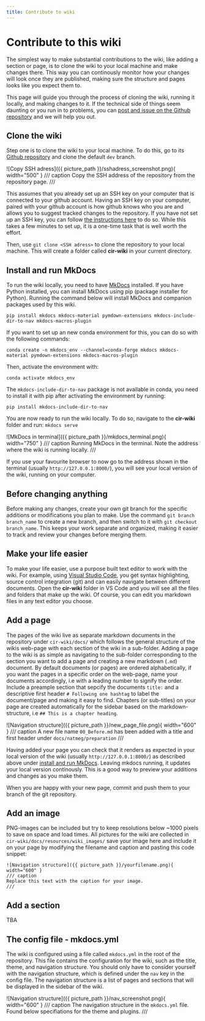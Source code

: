 ```yaml
---
title: Contribute to wiki
---
```


# Contribute to this wiki
The simplest way to make substantial contributions to the wiki, like adding a section or page, is to clone the wiki to your local machine and make changes there. This way you can continously monitor how your changes will look once they are published, making sure the structure and pages looks like you expect them to.

This page will guide you through the process of cloning the wiki, running it locally, and making changes to it. If the technical side of things seem daunting or you run in to problems, you can [post and issue on the Github repository](https://github.com/k-CIR/cir-wiki/issues) and we will help you out.

## Clone the wiki
Step one is to clone the wiki to your local machine. To do this, go to its [Github repository](https://github.com/k-CIR/cir-wiki) and clone the default `dev` branch.

![Copy SSH adress]({{ picture_path }}/sshadress_screenshot.png){ width="500" }
/// caption
Copy the SSH address of the repository from the repository page.
///

This assumes that you already set up an SSH key on your computer that is connected to your github account. Having an SSH key on your computer, paired with your github account is how github knows who you are and allows you to suggest tracked changes to the repository. If you have not set up an SSH key, you can follow [the instructions here](https://docs.github.com/en/authentication/connecting-to-github-with-ssh) to do so. While this takes a few minutes to set up, it is a one-time task that is well worth the effort.

Then, use `git clone <SSH adress>` to clone the repository to your local machine. This will create a folder called **cir-wiki** in your current directory.

## Install and run MkDocs
To run the wiki locally, you need to have [MkDocs](https://www.mkdocs.org/) installed. If you have Python installed, you can install MkDocs using pip (package installer for Python). Running the command below will install MkDocs and companion packages used by this wiki.

`pip install mkdocs mkdocs-material pymdown-extensions mkdocs-include-dir-to-nav mkdocs-macros-plugin`

If you want to set up an new conda environment for this, you can do so with the following commands:

`conda create -n mkdocs_env --channel=conda-forge mkdocs mkdocs-material pymdown-extensions mkdocs-macros-plugin`

Then, activate the environment with:

`conda activate mkdocs_env`

The `mkdocs-include-dir-to-nav` package is not available in conda, you need to install it with pip after activating the environment by running:

`pip install mkdocs-include-dir-to-nav`

You are now ready to run the wiki locally. To do so, navigate to the **cir-wiki** folder and run: `mkdocs serve`

![MkDocs in terminal]({{ picture_path }}/mkdocs_terminal.png){ width="750" }
/// caption
Running MkDocs in the terminal. Note the address where the wiki is running locally.
///

If you use your favourite browser to now go to the address shown in the terminal (usually `http://127.0.0.1:8000/`), you will see your local version of the wiki, running on your computer.

## Before changing anything
Before making any changes, create your own git branch for the specific additions or modifications you plan to make. Use the command `git branch branch_name` to create a new branch, and then switch to it with `git checkout branch_name`. This keeps your work separate and organized, making it easier to track and review your changes before merging them.

## Make your life easier
To make your life easier, use a purpose built text editor to work with the wiki. For example, using [Visual Studio Code](https://code.visualstudio.com/), you get syntax highlighting, source control integration (git) and can easily navigate between different documents. Open the **cir-wiki** folder in VS Code and you will see all the files and folders that make up the wiki. Of course, you can edit you markdown files in any text editor you choose.

## Add a page
The pages of the wiki live as separate markdown documents in the repository under `cir-wiki/docs/` which follows the general structure of the wikis web-page with each section of the wiki in a sub-folder. Adding a page to the wiki is as simple as navigating to the sub-folder corresponding to the section you want to add a page and creating a new markdown (`.md`) document. By default documents (or pages) are ordered alphabetically, if you want the pages in a specific order on the web-page, name your documents accordingly, i.e with a leading number to signify the order. Include a preample section that sepcify the documents `title:` and a descriptive first header `# Following one hashtag` to label the document/page and making it easy to find. Chapters (or sub-titles) on your page are created automatically for the sidebar based on the markdown-structure, i.e `## This is a chapter heading`.

![Navigation structure]({{ picture_path }}/new_page_file.png){ width="600" }
/// caption
A new file name `00_Before.md` has been added with a title and first header under `docs/natmeg/preparation`
///

Having added your page you can check that it renders as expected in your local version of the wiki (usually `http://127.0.0.1:8000/`) as described above under [install and run MkDocs](https://k-cir.github.io/cir-wiki/contribute-to-wiki/#install-and-run-mkdocs). Leaving mkdocs running, it updates your local version continously. This is a good way to preview your additions and changes as you make them.

When you are happy with your new page, commit and push them to your branch of the git repository.

## Add an image
PNG-images can be included but try to keep resolutions below ~1000 pixels to save on space and load times. All pictures for the wiki are collected in `cir-wiki/docs/resources/wiki_images/` save your image here and include it on your page by modifying the filename and caption and pasting this code snippet:

```
![Navigation structure]({{ picture_path }}/yourfilename.png){ width="600" }
/// caption
Replace this text with the caption for your image.
///
```

## Add a section

TBA

## The config file - mkdocs.yml
The wiki is configured using a file called `mkdocs.yml` in the root of the repository. This file contains the configuration for the wiki, such as the title, theme, and navigation structure. You should only have to consider yourself with the navigation structure, which is defined under the `nav` key in the config file. The navigation structure is a list of pages and sections that will be displayed in the sidebar of the wiki.

![Navigation structure]({{ picture_path }}/nav_screenshot.png){ width="600" }
/// caption
The navigation structure in the `mkdocs.yml` file. Found below specifiations for the theme and plugins.
///